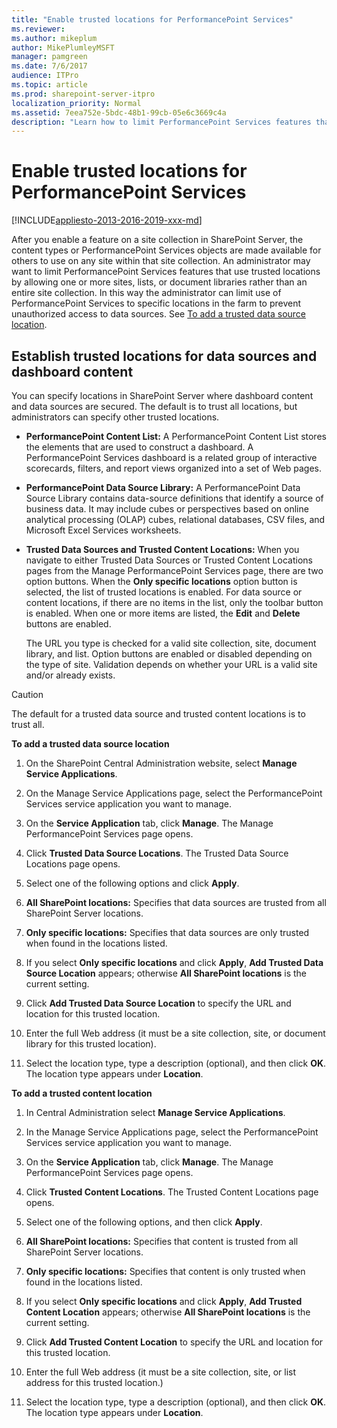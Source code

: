 ```yaml
---
title: "Enable trusted locations for PerformancePoint Services"
ms.reviewer: 
ms.author: mikeplum
author: MikePlumleyMSFT
manager: pamgreen
ms.date: 7/6/2017
audience: ITPro
ms.topic: article
ms.prod: sharepoint-server-itpro
localization_priority: Normal
ms.assetid: 7eea752e-5bdc-48b1-99cb-05e6c3669c4a
description: "Learn how to limit PerformancePoint Services features that use trusted locations by allowing only designated sites, lists or document libraries rather than the entire site collection."
---
```


# Enable trusted locations for PerformancePoint Services

[!INCLUDE[appliesto-2013-2016-2019-xxx-md](../includes/appliesto-2013-2016-2019-xxx-md.md)]
  
After you enable a feature on a site collection in SharePoint Server, the content types or PerformancePoint Services objects are made available for others to use on any site within that site collection. An administrator may want to limit PerformancePoint Services features that use trusted locations by allowing one or more sites, lists, or document libraries rather than an entire site collection. In this way the administrator can limit use of PerformancePoint Services to specific locations in the farm to prevent unauthorized access to data sources. See [To add a trusted data source location](#proc1).
  
## Establish trusted locations for data sources and dashboard content
<a name="establish_trusted_locations"> </a>

You can specify locations in SharePoint Server where dashboard content and data sources are secured. The default is to trust all locations, but administrators can specify other trusted locations.
  
- **PerformancePoint Content List:** A PerformancePoint Content List stores the elements that are used to construct a dashboard. A PerformancePoint Services dashboard is a related group of interactive scorecards, filters, and report views organized into a set of Web pages. 
    
- **PerformancePoint Data Source Library:** A PerformancePoint Data Source Library contains data-source definitions that identify a source of business data. It may include cubes or perspectives based on online analytical processing (OLAP) cubes, relational databases, CSV files, and Microsoft Excel Services worksheets. 
    
- **Trusted Data Sources and Trusted Content Locations:** When you navigate to either Trusted Data Sources or Trusted Content Locations pages from the Manage PerformancePoint Services page, there are two option buttons. When the **Only specific locations** option button is selected, the list of trusted locations is enabled. For data source or content locations, if there are no items in the list, only the toolbar button is enabled. When one or more items are listed, the **Edit** and **Delete** buttons are enabled. 
    
    The URL you type is checked for a valid site collection, site, document library, and list. Option buttons are enabled or disabled depending on the type of site. Validation depends on whether your URL is a valid site and/or already exists. 
    
> [!CAUTION]
> The default for a trusted data source and trusted content locations is to trust all. 
  
 <a name="proc1"></a>**To add a trusted data source location**
  
1. On the SharePoint Central Administration website, select **Manage Service Applications**.
    
2. On the Manage Service Applications page, select the PerformancePoint Services service application you want to manage.
    
3. On the **Service Application** tab, click **Manage**. The Manage PerformancePoint Services page opens.
    
4. Click **Trusted Data Source Locations**. The Trusted Data Source Locations page opens.
    
5. Select one of the following options and click **Apply**.
    
1. **All SharePoint locations:** Specifies that data sources are trusted from all SharePoint Server locations. 
    
2. **Only specific locations:** Specifies that data sources are only trusted when found in the locations listed. 
    
6. If you select **Only specific locations** and click **Apply**, **Add Trusted Data Source Location** appears; otherwise **All SharePoint locations** is the current setting. 
    
7. Click **Add Trusted Data Source Location** to specify the URL and location for this trusted location. 
    
8. Enter the full Web address (it must be a site collection, site, or document library for this trusted location).
    
9. Select the location type, type a description (optional), and then click **OK**. The location type appears under **Location**.
    
 **To add a trusted content location**
  
1. In Central Administration select **Manage Service Applications**.
    
2. In the Manage Service Applications page, select the PerformancePoint Services service application you want to manage.
    
3. On the **Service Application** tab, click **Manage**. The Manage PerformancePoint Services page opens.
    
4. Click **Trusted Content Locations**. The Trusted Content Locations page opens.
    
5. Select one of the following options, and then click **Apply**.
    
1. **All SharePoint locations:** Specifies that content is trusted from all SharePoint Server locations. 
    
2. **Only specific locations:** Specifies that content is only trusted when found in the locations listed. 
    
6. If you select **Only specific locations** and click **Apply**, **Add Trusted Content Location** appears; otherwise **All SharePoint locations** is the current setting. 
    
7. Click **Add Trusted Content Location** to specify the URL and location for this trusted location. 
    
8. Enter the full Web address (it must be a site collection, site, or list address for this trusted location.)
    
9. Select the location type, type a description (optional), and then click **OK**. The location type appears under **Location**.
    

